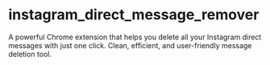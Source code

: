 # instagram_direct_message_remover
A powerful Chrome extension that helps you delete all your Instagram direct messages with just one click. Clean, efficient, and user-friendly message deletion tool.

